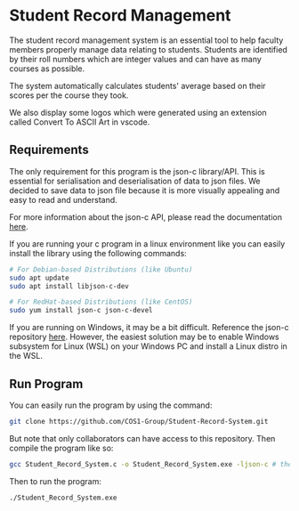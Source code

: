 # Student Record Management

The student record management system is an essential tool to help faculty members properly manage data relating to students. Students are identified by their roll numbers which are integer values and can have as many courses as possible.

The system automatically calculates students' average based on their scores per the course they took.

We also display some logos which were generated using an extension called  Convert To ASCII Art in vscode.

## Requirements

The only requirement for this program is the json-c library/API. This is essential for serialisation and deserialisation of data to json files. We decided to save data to json file because it is more visually appealing and easy to read and understand.

For more information about the json-c API, please read the documentation [here](https://json-c.github.io/json-c/).

If you are running your c program in a linux environment like you can easily install the library using the following commands:

```bash
# For Debian-based Distributions (like Ubuntu)
sudo apt update
sudo apt install libjson-c-dev
```
```bash
# For RedHat-based Distributions (like CentOS)
sudo yum install json-c json-c-devel
```

If you are running on Windows, it may be a bit difficult. Reference the json-c repository [here](https://github.com/json-c/json-c).
However, the easiest solution may be to enable Windows subsystem for Linux (WSL) on your Windows PC and install a Linux distro in the WSL.

## Run Program

You can easily run the program by using the command:
```bash
git clone https://github.com/COS1-Group/Student-Record-System.git
```
But note that only collaborators can have access to this repository. Then compile the program like so:

```bash
gcc Student_Record_System.c -o Student_Record_System.exe -ljson-c # the flag -ljson-c is essential to link the json-c API to the program
```

Then to run the program:

```bash
./Student_Record_System.exe
```